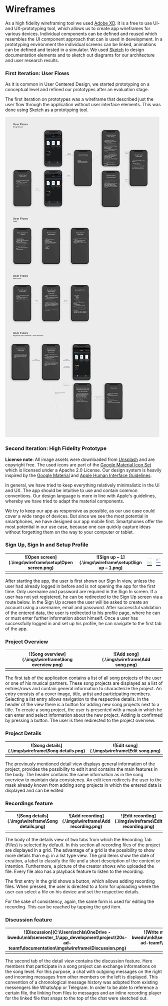 # Wireframes

As a high fidelity wireframing tool we used [Adobe XD](https://www.adobe.com/de/products/xd.html?sdid=88X75SKP&mv=search&ef_id=EAIaIQobChMI182Z_6e76gIV2-vtCh3WjQufEAAYASAAEgLvkvD_BwE:G:s&s_kwcid=AL!3085!3!340667133503!e!!). It is a free to use UI- and UX-prototyping tool, which allows us to create app wireframes for various devices. Individual components can be defined and reused which resembles the UI component approach that can is used in development. In a prototyping environment the individual screens can be linked, animations can be defined and tested in a simulator. We used [Sketch](https://www.sketch.com/) to design documentation elements and to sketch out diagrams for our architecture and user research results.

### First Iteration: User Flows

As it is common in User Centered Design, we started prototyping on a conceptual level and refined our prototypes after an evaluation stage. 

The first iteration on prototypes was a wireframe that described just the user flow through the application without user interface elements. This was done using Sketch as a prototyping tool.

![User Flows Prototype](./imgs/user_flows/all.png)



### Second Iteration: High Fidelity Prototype

**License note**: All image assets were downloaded from [Unsplash](https://unsplash.com/) and are copyright free. The used icons are part of the [Google Material Icon Set](https://github.com/google/material-design-icons) which is licensed under a Apache 2.0 License. Our design system is heavily inspired by the [Google Material](https://material.io/) and [Apple Human Interface Guidelines](https://developer.apple.com/design/human-interface-guidelines/).

In general, we have tried to keep everything relatively minimalistic in the UI and UX. The app should be intuitive to use and contain common conventions. Our design language is more in line with Apple's guidelines, whereby we have tried to adapt the material components.

We try to keep our app as responsive as possible, as our use case could cover a wide range of devices. But since we see the most potential in smartphones, we have designed our app mobile first. Smartphones offer the most potential in our use case, because one can quickly capture ideas without forgetting them on the way to your computer or tablet.

### Sign Up, Sign In and Setup Profile

| ![Open screen](.\imgs\wireframe\setup\Open screen.png) | ![Sign up – 1](.\imgs\wireframe\setup\Sign up – 1.png) | ![Login](.\imgs\wireframe\setup\Login.png) | ![Profile](.\imgs\wireframe\setup\Profile.png) |
| ------------------------------------------------------ | ------------------------------------------------------ | ------------------------------------------ | ---------------------------------------------- |
|                                                        |                                                        |                                            |                                                |

After starting the app, the user is first shown our Sign In view, unless the user had already logged in before and is not opening the app for the first time. Only username and password are required in the Sign In screen. If a user has not yet registered, he can be redirected to the Sign Up screen via a route below. In the Sign Up screen the user will be asked to create an account using a username, email and password. After successful validation of the entered data, the user is redirected to his profile page, where he can or must enter further information about himself. Once a user has successfully logged in and set up his profile, he can navigate to the first tab of the app.

### Project Overview

| ![Song overview](.\imgs\wireframe\Song overview.png) | ![Add song](.\imgs\wireframe\Add song.png) |
| ---------------------------------------------------- | ------------------------------------------ |
|                                                      |                                            |

The first tab of the application contains a list of all song projects of the user or one of his musical partners. These song projects are displayed as a list of entries/rows and contain general information to characterize the project. An entry consists of a cover image, title, artist and participating members. Selecting a list entry allows navigation to the respective details. In the header of the view there is a button for adding new song projects next to a title. To create a song project, the user is presented with a mask in which he can enter and select information about the new project. Adding is confirmed by pressing a button. The user is then redirected to the project overview.

### Project Details

| ![Song details](.\imgs\wireframe\Song details.png) | ![Edit song](.\imgs\wireframe\Edit song.png) |
| -------------------------------------------------- | -------------------------------------------- |
|                                                    |                                              |

The previously mentioned detail view displays general information of the project, provides the possibility to edit it and contains the main features in the body. The header contains the same information as in the song overview to maintain data consistency. An edit icon redirects the user to the mask already known from adding song projects in which the entered data is displayed and can be edited

### Recordings feature

| ![Song details](.\imgs\wireframe\Song details.png) | ![Add recording](.\imgs\wireframe\Add recording.png) | ![Edit recording](.\imgs\wireframe\Edit recording.png) |
| -------------------------------------------------- | ---------------------------------------------------- | ------------------------------------------------------ |
|                                                    |                                                      |                                                        |

The body of the details view of two tabs from which the Recording Tab (_Files_) is selected by default. In this section all recording files of the project are displayed in a grid. The advantage of a grid is the possibility to show more details than e.g. in a list type view. The grid items show the date of creation, a label to classify the file and a short description of the content or intention. Furthermore, a picture of the creator shows who uploaded the file. Every file also has a playback feature to listen to the recording.

The first entry in the grid shows a button, which allows adding recording files. When pressed, the user is directed to a form for uploading where the user can select a file on his device and set the respective details.

For the sake of consistency, again, the same form is used for editing the recording. This can be reached by tapping the grid item.

### Discussion feature

| ![Discussion](C:\Users\schla\OneDrive - bwedu\mld\semester_1\app_development\project\20s-ad-teamf\documentation\imgs\wireframe\Discussion.png) | ![Write message](C:\Users\schla\OneDrive - bwedu\mld\semester_1\app_development\project\20s-ad-teamf\documentation\imgs\wireframe\Write message.png) |
| ------------------------------------------------------------ | ------------------------------------------------------------ |
|                                                              |                                                              |

The second tab of the detail view contains the discussion feature. Here members that participate in a song project can exchange informations on the song level. For this purpose, a chat with outgoing messages on the right and incoming messages from other members on the left is displayed. This convention of a chronological message history was adopted from existing messengers like WhatsApp or Telegram. In order to be able to reference a certain file, the linking from files to messages and an inline recording player for the linked file that snaps to the top of the chat were sketched out. 